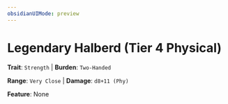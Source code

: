 ```yaml
---
obsidianUIMode: preview
---
```

# Legendary Halberd (Tier 4 Physical)

**Trait**: `Strength` | **Burden**: `Two-Handed`

**Range**: `Very Close` | **Damage**: `d8+11 (Phy)`

**Feature**: None
